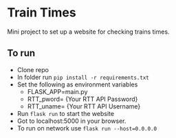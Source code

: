 # Train Times

Mini project to set up a website for checking trains times. 


## To run
- Clone repo
- In folder run `pip install -r requirements.txt`
- Set the following as environment variables 
    - FLASK_APP=main.py
    - RTT_pword= {Your RTT API Password}
    - RTT_uname= {Your RTT API Username}
- Run `flask run` to start the website
- Got to localhost:5000 in your browser.
- To run on network use `flask run --host=0.0.0.0`
